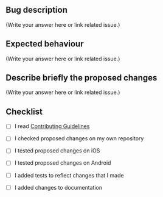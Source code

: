 ## Bug description
(Write your answer here or link related issue.)

## Expected behaviour
(Write your answer here or link related issue.)

## Describe briefly the proposed changes
(Write your answer here or link related issue.)

## Checklist 

- [ ] I read [Contributing Guidelines](../CONTRIBUTING.md)
- [ ] I checked proposed changes on my own repository
- [ ] I tested proposed changes on iOS
- [ ] I tested proposed changes on Android
- [ ] I added tests to reflect changes that I made
- [ ] I added changes to documentation


